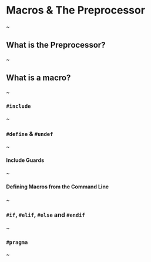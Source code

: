 # Macros & The Preprocessor

~

## What is the Preprocessor?

~

## What is a macro?

~

### `#include`

~

### `#define` & `#undef`

~

#### Include Guards

~

#### Defining Macros from the Command Line

~

### `#if`, `#elif`, `#else` and `#endif`

~

### `#pragma`

~
